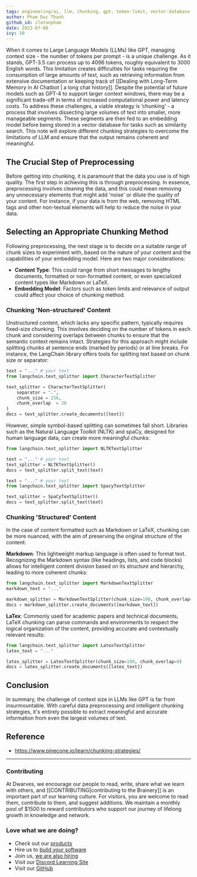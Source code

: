 ```yaml
---
tags: engineering/ai, llm, chunking, gpt, token-limit, vector-database
author: Pham Duc Thanh
github_id: zlatanpham
date: 2023-07-08
icy: 10
---
```


When it comes to Large Language Models (LLMs) like GPT, managing context size - the number of tokens per prompt - is a unique challenge. As it stands, GPT-3.5 can process up to 4096 tokens, roughly equivalent to 3000 English words. This limitation creates difficulties for tasks requiring the consumption of large amounts of text, such as retrieving information from extensive documentation or keeping track of [[Dealing with Long-Term Memory in AI Chatbot | a long chat history]]. Despite the potential of future models such as GPT-4 to support larger context windows, there may be a significant trade-off in terms of increased computational power and latency costs. To address these challenges, a viable strategy is ‘chunking’ - a process that involves dissecting large volumes of text into smaller, more manageable segments. These segments are then fed to an embedding model before being stored in a vector database for tasks such as similarity search. This note will explore different chunking strategies to overcome the limitations of LLM and ensure that the output remains coherent and meaningful.

## The Crucial Step of Preprocessing
Before getting into chunking, it is paramount that the data you use is of high quality. The first step in achieving this is through preprocessing. In essence, preprocessing involves cleaning the data, and this could mean removing any unnecessary elements that might add 'noise' or dilute the quality of your content. For instance, if your data is from the web, removing HTML tags and other non-textual elements will help to reduce the noise in your data.

## Selecting an Appropriate Chunking Method
Following preprocessing, the next stage is to decide on a suitable range of chunk sizes to experiment with, based on the nature of your content and the capabilities of your embedding model. Here are two major considerations:

- **Content Type**: This could range from short messages to lengthy documents, formatted or non-formatted content, or even specialized content types like Markdown or LaTeX.
- **Embedding Model**: Factors such as token limits and relevance of output could affect your choice of chunking method.

### Chunking 'Non-structured' Content
Unstructured content, which lacks any specific pattern, typically requires fixed-size chunking. This involves deciding on the number of tokens in each chunk and considering overlaps between chunks to ensure that the semantic context remains intact. Strategies for this approach might include splitting chunks at sentence ends (marked by periods) or at line breaks. For instance, the LangChain library offers tools for splitting text based on chunk size or separator:

```python
text = "..." # your text
from langchain.text_splitter import CharacterTextSplitter

text_splitter = CharacterTextSplitter(
    separator = ".",
    chunk_size = 256,
    chunk_overlap  = 20
)
docs = text_splitter.create_documents([text])
```

However, simple symbol-based splitting can sometimes fall short. Libraries such as the Natural Language Toolkit (NLTK) and spaCy, designed for human language data, can create more meaningful chunks:

```python
from langchain.text_splitter import NLTKTextSplitter

text = "..." # your text
text_splitter = NLTKTextSplitter()
docs = text_splitter.split_text(text)
```

```python
text = "..." # your text
from langchain.text_splitter import SpacyTextSplitter

text_splitter = SpaCyTextSplitter()
docs = text_splitter.split_text(text)
```

### Chunking 'Structured' Content
In the case of content formatted such as Markdown or LaTeX, chunking can be more nuanced, with the aim of preserving the original structure of the content:

**Markdown**: This lightweight markup language is often used to format text. Recognizing the Markdown syntax (like headings, lists, and code blocks) allows for intelligent content division based on its structure and hierarchy, leading to more coherent chunks:

```python
from langchain.text_splitter import MarkdownTextSplitter
markdown_text = "..."

markdown_splitter = MarkdownTextSplitter(chunk_size=100, chunk_overlap=0)
docs = markdown_splitter.create_documents([markdown_text])
```

**LaTex**: Commonly used for academic papers and technical documents, LaTeX chunking can parse commands and environments to respect the logical organization of the content, providing accurate and contextually relevant results:

```python
from langchain.text_splitter import LatexTextSplitter
latex_text = "..."

latex_splitter = LatexTextSplitter(chunk_size=100, chunk_overlap=0)
docs = latex_splitter.create_documents([latex_text])
```

## Conclusion
In summary, the challenge of context size in LLMs like GPT is far from insurmountable. With careful data preprocessing and intelligent chunking strategies, it's entirely possible to extract meaningful and accurate information from even the largest volumes of text.

## Reference
- https://www.pinecone.io/learn/chunking-strategies/

---
<!-- cta -->

### Contributing
At Dwarves, we encourage our people to read, write, share what we learn with others, and [[CONTRIBUTING|contributing to the Brainery]] is an important part of our learning culture. For visitors, you are welcome to read them, contribute to them, and suggest additions. We maintain a monthly pool of $1500 to reward contributors who support our journey of lifelong growth in knowledge and network.

### Love what we are doing?
- Check out our [products](https://superbits.co)
- Hire us to [build your software](https://d.foundation)
- Join us, [we are also hiring](https://github.com/dwarvesf/WeAreHiring)
- Visit our [Discord Learning Site](https://discord.gg/dzNBpNTVEZ)
- Visit our [GitHub](https://github.com/dwarvesf)